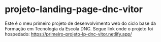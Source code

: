 # projeto-landing-page-dnc-vitor
Este é o meu primeiro projeto de desenvolvimento web do ciclo base da Formação em Tecnologia da Escola DNC.
Segue link onde o projeto foi hospedado: https://primeiro-projeto-lp-dnc-vitor.netlify.app/
